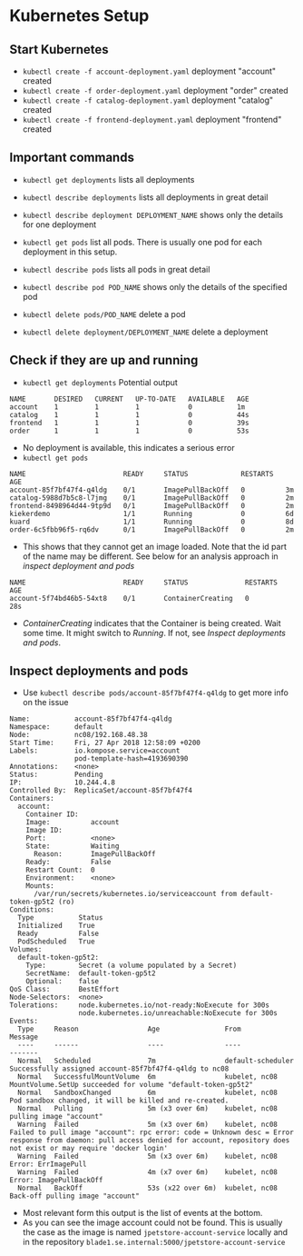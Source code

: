 # Kubernetes Setup

## Start Kubernetes
- `kubectl create -f account-deployment.yaml`
   deployment "account" created
- `kubectl create -f order-deployment.yaml`
   deployment "order" created
- `kubectl create -f catalog-deployment.yaml`
   deployment "catalog" created
- `kubectl create -f frontend-deployment.yaml`
   deployment "frontend" created

## Important commands
- `kubectl get deployments` lists all deployments
- `kubectl describe deployments` lists all deployments in great detail
- `kubectl describe deployment DEPLOYMENT_NAME` shows only the details for one deployment

- `kubectl get pods` list all pods. There is usually one pod for each deployment
   in this setup.
- `kubectl describe pods` lists all pods in great detail
- `kubectl describe pod POD_NAME` shows only the details of the specified pod

- `kubectl delete pods/POD_NAME` delete a pod
- `kubectl delete deployment/DEPLOYMENT_NAME` delete a deployment

## Check if they are up and running
- `kubectl get deployments`
   Potential output
```
NAME       DESIRED   CURRENT   UP-TO-DATE   AVAILABLE   AGE
account    1         1         1            0           1m
catalog    1         1         1            0           44s
frontend   1         1         1            0           39s
order      1         1         1            0           53s
```
- No deployment is available, this indicates a serious error
- `kubectl get pods`
```
NAME                        READY     STATUS             RESTARTS   AGE
account-85f7bf47f4-q4ldg    0/1       ImagePullBackOff   0          3m
catalog-5988d7b5c8-l7jmg    0/1       ImagePullBackOff   0          2m
frontend-8498964d44-9tp9d   0/1       ImagePullBackOff   0          2m
kiekerdemo                  1/1       Running            0          6d
kuard                       1/1       Running            0          8d
order-6c5fbb96f5-rq6dv      0/1       ImagePullBackOff   0          2m
```
- This shows that they cannot get an image loaded. Note that the id part of the
  name may be different. See below for an analysis approach in *inspect deployment and pods*
```
NAME                        READY     STATUS              RESTARTS   AGE
account-5f74bd46b5-54xt8    0/1       ContainerCreating   0          28s
```
- *ContainerCreating* indicates that the Container is being created. Wait
  some time. It might switch to *Running*. If not, see *Inspect deployments and pods*.

## Inspect deployments and pods
- Use `kubectl describe pods/account-85f7bf47f4-q4ldg` to get more info on the
  issue
```
Name:           account-85f7bf47f4-q4ldg
Namespace:      default
Node:           nc08/192.168.48.38
Start Time:     Fri, 27 Apr 2018 12:58:09 +0200
Labels:         io.kompose.service=account
                pod-template-hash=4193690390
Annotations:    <none>
Status:         Pending
IP:             10.244.4.8
Controlled By:  ReplicaSet/account-85f7bf47f4
Containers:
  account:
    Container ID:   
    Image:          account
    Image ID:       
    Port:           <none>
    State:          Waiting
      Reason:       ImagePullBackOff
    Ready:          False
    Restart Count:  0
    Environment:    <none>
    Mounts:
      /var/run/secrets/kubernetes.io/serviceaccount from default-token-gp5t2 (ro)
Conditions:
  Type           Status
  Initialized    True 
  Ready          False 
  PodScheduled   True 
Volumes:
  default-token-gp5t2:
    Type:        Secret (a volume populated by a Secret)
    SecretName:  default-token-gp5t2
    Optional:    false
QoS Class:       BestEffort
Node-Selectors:  <none>
Tolerations:     node.kubernetes.io/not-ready:NoExecute for 300s
                 node.kubernetes.io/unreachable:NoExecute for 300s
Events:
  Type     Reason                 Age                From               Message
  ----     ------                 ----               ----               -------
  Normal   Scheduled              7m                 default-scheduler  Successfully assigned account-85f7bf47f4-q4ldg to nc08
  Normal   SuccessfulMountVolume  6m                 kubelet, nc08      MountVolume.SetUp succeeded for volume "default-token-gp5t2"
  Normal   SandboxChanged         6m                 kubelet, nc08      Pod sandbox changed, it will be killed and re-created.
  Normal   Pulling                5m (x3 over 6m)    kubelet, nc08      pulling image "account"
  Warning  Failed                 5m (x3 over 6m)    kubelet, nc08      Failed to pull image "account": rpc error: code = Unknown desc = Error response from daemon: pull access denied for account, repository does not exist or may require 'docker login'
  Warning  Failed                 5m (x3 over 6m)    kubelet, nc08      Error: ErrImagePull
  Warning  Failed                 4m (x7 over 6m)    kubelet, nc08      Error: ImagePullBackOff
  Normal   BackOff                53s (x22 over 6m)  kubelet, nc08      Back-off pulling image "account"
```
- Most relevant form this output is the list of events at the bottom.
- As you can see the image account could not be found. This is usually the case
  as the image is named `jpetstore-account-service` locally and in the repository
  `blade1.se.internal:5000/jpetstore-account-service`



